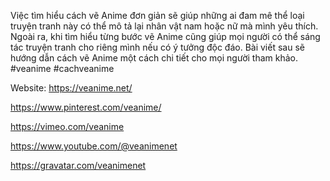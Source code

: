 <p>Việc t&igrave;m hiểu c&aacute;ch vẽ Anime đơn giản sẽ gi&uacute;p những ai đam m&ecirc; thể loại truyện tranh n&agrave;y c&oacute; thể m&ocirc; tả lại nh&acirc;n vật nam hoặc nữ m&agrave; m&igrave;nh y&ecirc;u th&iacute;ch. Ngo&agrave;i ra, khi t&igrave;m hiểu từng bước vẽ Anime cũng gi&uacute;p mọi người c&oacute; thể s&aacute;ng t&aacute;c truyện tranh cho ri&ecirc;ng m&igrave;nh nếu c&oacute; &yacute; tưởng độc đ&aacute;o. B&agrave;i viết sau sẽ hướng dẫn c&aacute;ch vẽ Anime một c&aacute;ch chi tiết cho mọi người tham khảo. #veanime #cachveanime</p>
<p>Website: <a href="https://veanime.net/">https://veanime.net/</a></p>
<p><a href="https://www.pinterest.com/veanime/">https://www.pinterest.com/veanime/</a></p>
<p><a href="https://vimeo.com/veanime">https://vimeo.com/veanime</a></p>
<p><a href="https://www.youtube.com/@veanimenet">https://www.youtube.com/@veanimenet</a></p>
<p><a href="https://gravatar.com/veanimenet">https://gravatar.com/veanimenet</a></p>
